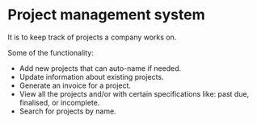 # Project management system

It is to keep track of projects a company works on.

Some of the functionality:
- Add new projects that can auto-name if needed.
- Update information about existing projects.
- Generate an invoice for a project.
- View all the projects and/or with certain specifications like: past due, finalised, or incomplete.
- Search for projects by name.
